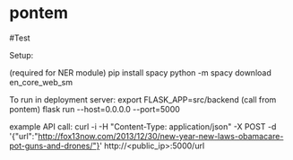 # pontem
#Test

Setup:

(required for NER module)
pip install spacy
python -m spacy download en_core_web_sm

To run in deployment server:
export FLASK_APP=src/backend (call from pontem)
flask run --host=0.0.0.0 --port=5000

example API call:
curl -i -H "Content-Type: application/json" -X POST -d '{"url":"http://fox13now.com/2013/12/30/new-year-new-laws-obamacare-pot-guns-and-drones/"}' http://<public_ip>:5000/url
